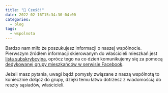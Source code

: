 ```yaml
---
title: "👋 Cześć!"
date: 2022-02-16T15:34:30-04:00
categories:
  - blog
tags:
  - wspolnota
---
```

Bardzo nam miło że poszukujesz informacji o naszej wspólnocie. Pierwszym źródłem informacji skierowanym do właścicieli mieszkań jest [lista subskrybcyjna][mailchimp], oprócz tego na co dzień komunikujemy się za pomocą [dedykowanej grupy mieszkańców w serwisie Facebook][fb-group].

Jeżeli masz pytania, uwagi bądź pomysły związane z naszą wspólnotą to koniecznie dołącz do grupy, dzięki temu łatwo dotrzesz z wiadomością do reszty sąsiadów, właścicieli.


[mailchimp]: http://eepurl.com/hUUVyP
[fb-group]: http://bit.ly/fammadabrowskiego